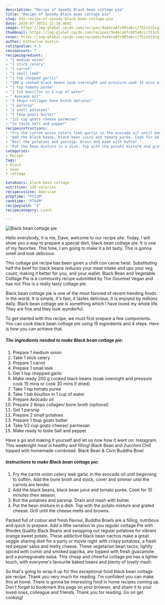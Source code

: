 ```yaml
---
description: "Recipe of Speedy Black bean cottage pie"
title: "Recipe of Speedy Black bean cottage pie"
slug: 492-recipe-of-speedy-black-bean-cottage-pie
date: 2020-07-30T21:32:18.960Z
image: https://img-global.cpcdn.com/recipes/9a44ca8fc005a6cc/751x532cq70/black-bean-cottage-pie-recipe-main-photo.jpg
thumbnail: https://img-global.cpcdn.com/recipes/9a44ca8fc005a6cc/751x532cq70/black-bean-cottage-pie-recipe-main-photo.jpg
cover: https://img-global.cpcdn.com/recipes/9a44ca8fc005a6cc/751x532cq70/black-bean-cottage-pie-recipe-main-photo.jpg
author: Katharine Austin
ratingvalue: 4.5
reviewcount: 7
recipeingredient:
- "1 medium onion"
- "1 stick celery"
- "1 carrot"
- "1 small leek"
- "1 tsp chopped garlic"
- "200 g cooked black beans soak overnight and pressure cook 15 mins or cook 30 mins if dried"
- "1 tsp tomato puree"
- "1 tsb bouillon in 1 cup of water"
- " Avocado oil"
- "2 tbsps collagen bone broth optional"
- "1 parsnip"
- "2 small potatoes"
- "1 tbsp goats butter"
- "1/2 cup goats cheese parmesan"
- "to taste Salt and pepper"
recipeinstructions:
- "Fry the carrot onion celery leek garlic in the avocado oil until beginning to soften. Add the bone broth and stock, cover and simmer until the carrots are tender."
- "Add the black beans, black bean juice and tomato purée. Cook for 10 minutes then season."
- "Boil the potatoes and parsnip. Drain and mash with butter."
- "Put the bean mixture in a dish. Top with the potato mixture and grated cheese. Grill until the cheese melts and browns."
categories:
- Recipe
tags:
- black
- bean
- cottage

katakunci: black bean cottage 
nutrition: 139 calories
recipecuisine: American
preptime: "PT11M"
cooktime: "PT44M"
recipeyield: "3"
recipecategory: Lunch

---
```



![Black bean cottage pie](https://img-global.cpcdn.com/recipes/9a44ca8fc005a6cc/751x532cq70/black-bean-cottage-pie-recipe-main-photo.jpg)

Hello everybody, it is me, Dave, welcome to our recipe site. Today, I will show you a way to prepare a special dish, black bean cottage pie. It is one of my favorites. This time, I am going to make it a bit tasty. This is gonna smell and look delicious.

This cottage pie recipe has been given a chilli con carne twist. Substituting half the beef for black beans reduces your meat intake and ups your veg count, making it better for you, and your wallet. Black Bean and Vegetable Cottage Pie is a community recipe submitted by The Gourmet Vegan and has not This is a really tasty cottage pie.

Black bean cottage pie is one of the most favored of recent trending foods in the world. It is simple, it's fast, it tastes delicious. It is enjoyed by millions daily. Black bean cottage pie is something which I have loved my whole life. They are fine and they look wonderful.


To get started with this recipe, we must first prepare a few components. You can cook black bean cottage pie using 15 ingredients and 4 steps. Here is how you can achieve that.

<!--inarticleads1-->

##### The ingredients needed to make Black bean cottage pie:

1. Prepare 1 medium onion
1. Take 1 stick celery
1. Prepare 1 carrot
1. Prepare 1 small leek
1. Get 1 tsp chopped garlic
1. Make ready 200 g cooked black beans (soak overnight and pressure cook 15 mins or cook 30 mins if dried)
1. Take 1 tsp tomato puree
1. Take 1 tsb bouillon in 1 cup of water
1. Prepare  Avocado oil
1. Prepare 2 tbsps collagen/ bone broth (optional)
1. Get 1 parsnip
1. Prepare 2 small potatoes
1. Prepare 1 tbsp goats butter
1. Take 1/2 cup goats cheese/ parmesan
1. Make ready to taste Salt and pepper


Have a go and making it yourself and let us now how it went on: Instagram. This weeknight meal is healthy and filling! Black Bean and Zucchini Chili topped with homemade cornbread. Black Bean &amp; Corn Buddha Bowl 

<!--inarticleads2-->

##### Instructions to make Black bean cottage pie:

1. Fry the carrot onion celery leek garlic in the avocado oil until beginning to soften. Add the bone broth and stock, cover and simmer until the carrots are tender.
1. Add the black beans, black bean juice and tomato purée. Cook for 10 minutes then season.
1. Boil the potatoes and parsnip. Drain and mash with butter.
1. Put the bean mixture in a dish. Top with the potato mixture and grated cheese. Grill until the cheese melts and browns.


Packed full of colour and fresh flavour, Buddha Bowls are a filling, nutritious and quick to prepare. Add a little variation to you regular cottage Pie with Rhodes Quality Black Beans and swopping out regular potatoes for vibrant orange sweet potato. These addictive black bean nachos make a great veggie sharing dish for a party or movie night with crispy potatoes, a fresh red pepper salsa and melty cheese. These vegetarian bean tacos, lightly spiced with cumin and smoked paprika, are topped with fresh guacamole and a pomegranate salsa. This cheap and cheerful cottage pie has a lighter touch, with everyone&#39;s favourite baked beans and plenty of lovely mash. 

So that's going to wrap it up for this exceptional food black bean cottage pie recipe. Thank you very much for reading. I'm confident you can make this at home. There is gonna be interesting food in home recipes coming up. Don't forget to bookmark this page on your browser, and share it to your loved ones, colleague and friends. Thank you for reading. Go on get cooking!
